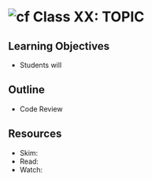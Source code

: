 # ![cf](http://i.imgur.com/7v5ASc8.png) Class XX: TOPIC

## Learning Objectives
- Students will

## Outline
- Code Review

## Resources
- Skim: []()
- Read: []()
- Watch: []()
